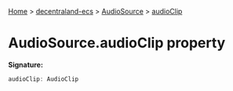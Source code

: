 [Home](./index) &gt; [decentraland-ecs](./decentraland-ecs.md) &gt; [AudioSource](./decentraland-ecs.audiosource.md) &gt; [audioClip](./decentraland-ecs.audiosource.audioclip.md)

# AudioSource.audioClip property


**Signature:**
```javascript
audioClip: AudioClip
```
